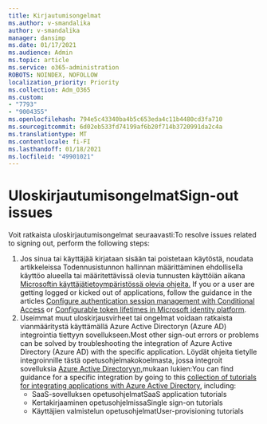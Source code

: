 ```yaml
---
title: Kirjautumisongelmat
ms.author: v-smandalika
author: v-smandalika
manager: dansimp
ms.date: 01/17/2021
ms.audience: Admin
ms.topic: article
ms.service: o365-administration
ROBOTS: NOINDEX, NOFOLLOW
localization_priority: Priority
ms.collection: Adm_O365
ms.custom:
- "7793"
- "9004355"
ms.openlocfilehash: 794e5c43340ba4b5c653eda4c11b4480cd3fa710
ms.sourcegitcommit: 6d02eb533fd74199af6b20f714b3720991da2c4a
ms.translationtype: MT
ms.contentlocale: fi-FI
ms.lasthandoff: 01/18/2021
ms.locfileid: "49901021"
---
```

# <a name="sign-out-issues"></a><span data-ttu-id="1966b-102">Uloskirjautumisongelmat</span><span class="sxs-lookup"><span data-stu-id="1966b-102">Sign-out issues</span></span>

<span data-ttu-id="1966b-103">Voit ratkaista uloskirjautumisongelmat seuraavasti:</span><span class="sxs-lookup"><span data-stu-id="1966b-103">To resolve issues related to signing out, perform the following steps:</span></span>

1. <span data-ttu-id="1966b-104">Jos sinua tai käyttäjää kirjataan sisään tai poistetaan käytöstä, noudata artikkeleissa Todennusistunnon hallinnan määrittäminen ehdollisella käyttöo alueella tai määritettävissä olevia tunnusten käyttöiän aikana [Microsoftin käyttäjätietoympäristössä olevia ohjeita.](https://docs.microsoft.com/azure/active-directory/develop/active-directory-configurable-token-lifetimes) [](https://docs.microsoft.com/azure/active-directory/conditional-access/howto-conditional-access-session-lifetime)</span><span class="sxs-lookup"><span data-stu-id="1966b-104">If you or a user are getting logged or kicked out of applications, follow the guidance in the articles [Configure authentication session management with Conditional Access](https://docs.microsoft.com/azure/active-directory/conditional-access/howto-conditional-access-session-lifetime) or [Configurable token lifetimes in Microsoft identity platform](https://docs.microsoft.com/azure/active-directory/develop/active-directory-configurable-token-lifetimes).</span></span>
2. <span data-ttu-id="1966b-105">Useimmat muut uloskirjausvirheet tai ongelmat voidaan ratkaista vianmääritystä käyttämällä Azure Active Directoryn (Azure AD) integrointia tiettyyn sovellukseen.</span><span class="sxs-lookup"><span data-stu-id="1966b-105">Most other sign-out errors or problems can be solved by troubleshooting the integration of Azure Active Directory (Azure AD) with the specific application.</span></span> <span data-ttu-id="1966b-106">Löydät ohjeita tietylle integroinnille tästä opetusohjelmakokoelmasta, jossa integroit sovelluksia [Azure Active Directoryyn,](https://docs.microsoft.com/azure/active-directory/saas-apps/tutorial-list)mukaan lukien:</span><span class="sxs-lookup"><span data-stu-id="1966b-106">You can find guidance for a specific integration by going to this [collection of tutorials for integrating applications with Azure Active Directory](https://docs.microsoft.com/azure/active-directory/saas-apps/tutorial-list), including:</span></span>
    - <span data-ttu-id="1966b-107">SaaS-sovelluksen opetusohjelmat</span><span class="sxs-lookup"><span data-stu-id="1966b-107">SaaS application tutorials</span></span>
    - <span data-ttu-id="1966b-108">Kertakirjaaminen opetusohjelmissa</span><span class="sxs-lookup"><span data-stu-id="1966b-108">Single sign-on tutorials</span></span>
    - <span data-ttu-id="1966b-109">Käyttäjien valmistelun opetusohjelmat</span><span class="sxs-lookup"><span data-stu-id="1966b-109">User-provisioning tutorials</span></span>